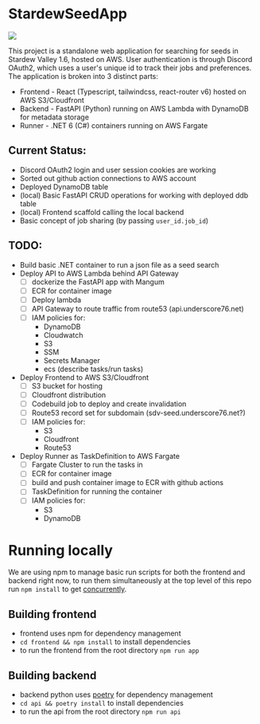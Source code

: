 # StardewSeedApp

![](https://github.com/Underscore76/StardewSeedApp/actions/workflows/cfn.yml/badge.svg)


This project is a standalone web application for searching for seeds in Stardew Valley 1.6, hosted on AWS. User authentication is through Discord OAuth2, which uses a user's unique id to track their jobs and preferences. The application is broken into 3 distinct parts:

* Frontend - React (Typescript, tailwindcss, react-router v6) hosted on AWS S3/Cloudfront
* Backend - FastAPI (Python) running on AWS Lambda with DynamoDB for metadata storage
* Runner - .NET 6 (C#) containers running on AWS Fargate

## Current Status:
* Discord OAuth2 login and user session cookies are working
* Sorted out github action connections to AWS account
* Deployed DynamoDB table
* (local) Basic FastAPI CRUD operations for working with deployed ddb table
* (local) Frontend scaffold calling the local backend
* Basic concept of job sharing (by passing `user_id.job_id`)

## TODO:
* Build basic .NET container to run a json file as a seed search
* Deploy API to AWS Lambda behind API Gateway
    * [ ] dockerize the FastAPI app with Mangum
    * [ ] ECR for container image
    * [ ] Deploy lambda
    * [ ] API Gateway to route traffic from route53 (api.underscore76.net)
    * [ ] IAM policies for:
        * DynamoDB
        * Cloudwatch
        * S3
        * SSM
        * Secrets Manager
        * ecs (describe tasks/run tasks)
* Deploy Frontend to AWS S3/Cloudfront
    * [ ] S3 bucket for hosting
    * [ ] Cloudfront distribution
    * [ ] Codebuild job to deploy and create invalidation
    * [ ] Route53 record set for subdomain (sdv-seed.underscore76.net?)
    * [ ] IAM policies for:
        * S3
        * Cloudfront
        * Route53
* Deploy Runner as TaskDefinition to AWS Fargate
    * [ ] Fargate Cluster to run the tasks in
    * [ ] ECR for container image
    * [ ] build and push container image to ECR with github actions
    * [ ] TaskDefinition for running the container
    * [ ] IAM policies for:
        * S3
        * DynamoDB

# Running locally

We are using npm to manage basic run scripts for both the frontend and backend right now, to run them simultaneously at the top level of this repo run `npm install` to get [concurrently](https://github.com/open-cli-tools/concurrently#readme).

## Building frontend
* frontend uses npm for dependency management
* `cd frontend && npm install` to install dependencies
* to run the frontend from the root directory `npm run app`

## Building backend

* backend python uses [poetry](https://python-poetry.org/) for dependency management
* `cd api && poetry install` to install dependencies
* to run the api from the root directory `npm run api`